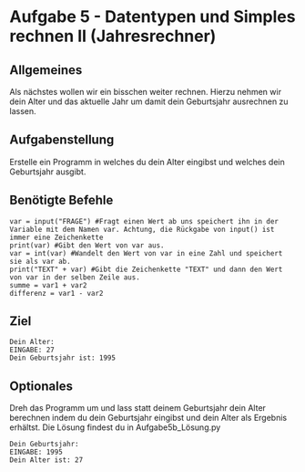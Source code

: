 # Aufgabe 5 - Datentypen und Simples rechnen II (Jahresrechner)
## Allgemeines
Als nächstes wollen wir ein bisschen weiter rechnen. Hierzu nehmen wir dein Alter und das aktuelle Jahr um damit dein Geburtsjahr ausrechnen zu lassen.

## Aufgabenstellung
Erstelle ein Programm in welches du dein Alter eingibst und welches dein Geburtsjahr ausgibt.

## Benötigte Befehle
```
var = input("FRAGE") #Fragt einen Wert ab uns speichert ihn in der Variable mit dem Namen var. Achtung, die Rückgabe von input() ist immer eine Zeichenkette
print(var) #Gibt den Wert von var aus.
var = int(var) #Wandelt den Wert von var in eine Zahl und speichert sie als var ab.
print("TEXT" + var) #Gibt die Zeichenkette "TEXT" und dann den Wert von var in der selben Zeile aus.
summe = var1 + var2
differenz = var1 - var2
```

## Ziel
```
Dein Alter:
EINGABE: 27
Dein Geburtsjahr ist: 1995
```
## Optionales
Dreh das Programm um und lass statt deinem Geburtsjahr dein Alter berechnen indem du dein Geburtsjahr eingibst und dein Alter als Ergebnis erhältst. Die Lösung findest du in Aufgabe5b_Lösung.py
```
Dein Geburtsjahr:
EINGABE: 1995
Dein Alter ist: 27
```